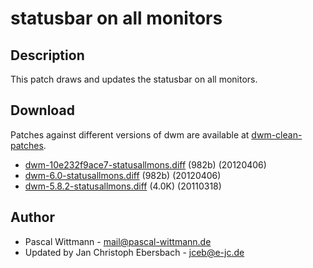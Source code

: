 statusbar on all monitors
=========================

Description
-----------
This patch draws and updates the statusbar on all monitors.

Download
--------
Patches against different versions of dwm are available at
[dwm-clean-patches](https://bitbucket.org/jceb81/dwm-clean-patches/src).

 * [dwm-10e232f9ace7-statusallmons.diff](dwm-10e232f9ace7-statusallmons.diff) (982b) (20120406)
 * [dwm-6.0-statusallmons.diff](dwm-6.0-statusallmons.diff) (982b) (20120406)
 * [dwm-5.8.2-statusallmons.diff](dwm-5.8.2-statusallmons.diff) (4.0K) (20110318)

Author
------
 * Pascal Wittmann - <mail@pascal-wittmann.de>
 * Updated by Jan Christoph Ebersbach - <jceb@e-jc.de>
